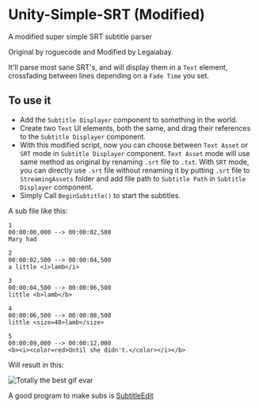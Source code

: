 # Unity-Simple-SRT (Modified)
A modified super simple SRT subtitle parser

Original by roguecode and Modified by Legaiabay.

It'll parse most sane SRT's, and will display them in a `Text` element, crossfading between lines depending on a `Fade Time` you set.

## To use it
- Add the `Subtitle Displayer` component to something in the world. 
- Create two `Text` UI elements, both the same, and drag their references to the `Subtitle Displayer` component.
- With this modified script, now you can choose between `Text Asset` or `SRT` mode in `Subtitle Displayer` component. `Text Asset` mode will use same method as original by renaming `.srt` file to `.txt`. With `SRT` mode, you can directly use `.srt` file without renaming it by putting `.srt` file to `StreamingAssets` folder and add file path to `Subtitle Path` in `Subtitle Displayer` component.
- Simply Call `BeginSubtitle()` to start the subtitles.

A sub file like this:
```
1
00:00:00,000 --> 00:00:02,500
Mary had

2
00:00:02,500 --> 00:00:04,500
a little <i>lamb</i>

3
00:00:04,500 --> 00:00:06,500
little <b>lamb</b>

4
00:00:06,500 --> 00:00:08,500
little <size=40>lamb</size>

5
00:00:09,000 --> 00:00:12,000
<b><i><color=red>Until she didn't.</color></i></b>
```
Will result in this:

![Totally the best gif evar](https://github.com/roguecode/Unity-Simple-SRT/blob/master/Preview.gif?raw=true)

A good program to make subs is [SubtitleEdit](https://github.com/SubtitleEdit/subtitleedit/releases)
